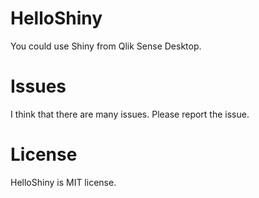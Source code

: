 # HelloShiny
You could use Shiny from Qlik Sense Desktop.

# Issues
I think that there are many issues. Please report the issue.

# License
HelloShiny is MIT license.